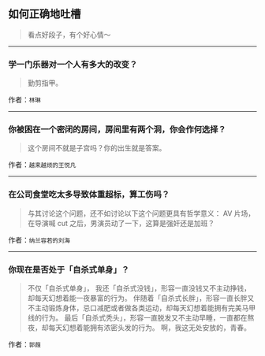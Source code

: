 ## 如何正确地吐槽

> 看点好段子，有个好心情～


 
---

### 学一门乐器对一个人有多大的改变？

> 勤剪指甲。


作者：`林琳`

---

### 你被困在一个密闭的房间，房间里有两个洞，你会作何选择？

> 这个房间不就是子宫吗？你的出生就是答案。


作者：`越来越烦的王悦凡`

---

### 在公司食堂吃太多导致体重超标，算工伤吗？

> 与其讨论这个问题，还不如讨论以下这个问题更具有哲学意义：
> AV 片场，在导演喊 cut 之后，男演员动了一下，这算是强奸还是加班？


作者：`纳兰容若的刘海`

---

### 你现在是否处于「自杀式单身」？

> 不仅「自杀式单身」，
> 我还「自杀式没钱」，形容一直没钱又不主动挣钱，却每天幻想着能一夜暴富的行为。
> 伴随着「自杀式长胖」，形容一直长胖又不主动锻炼身体，忌口减肥或者做各类运动，却每天幻想着能拥有完美马甲线的行为。
> 最后「自杀式秃头」，形容一直脱发又不主动早睡，一直都在熬夜，却每天幻想着能拥有浓密头发的行为。
> 啊，我这无处安放的，青春。


作者：`郭葭`